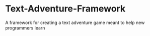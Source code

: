 # Text-Adventure-Framework
A framework for creating a text adventure game meant to help new programmers learn
